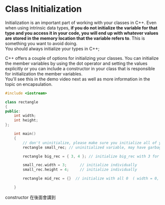 # Class Initialization
Initialization is an important part of working with your classes in C++. 
Even when using intrinsic data types, **if you do not initialize the variable for that type
and you access it in your code, you will end up with whatever values are stored in the memory location
that the variable refers to**.  This is something you want to avoid doing.  
You should always initialize your types in C++;

C++ offers a couple of options for initializing your classes.  You can initialize the member
variables by using the dot operator and setting the values explicitly or you can include
a constructor in your class that is responsible for initialization the member variables.  
You'll see this in the demo video next as well as more information in the topic on encapsulation.
```cpp
#include <iostream>

class rectangle
{
public:
	int width;
	int height;
};

	int main()
	{ 
		// don't uninitialize, please make sure you initialize all of your local variables
		rectangle small_rec; // uninitialized variable, may have garbage value in it

		rectangle big_rec = { 3, 4 }; // initialize big_rec with 3 for width, 4 for height

		small_rec.width = 3;      // initialize individually
		small_rec.height = 4;     // initialize individually

		rectangle mid_rec = {}  // initialize with all 0  ( width = 0, height = 0;

	}
  ```
constructor 在後面會講到
